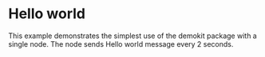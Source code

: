 # Hello world

This example demonstrates the simplest use of the demokit package with a single node.
The node sends Hello world message every 2 seconds.
